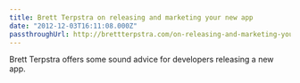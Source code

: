 ```yaml
---
title: Brett Terpstra on releasing and marketing your new app
date: "2012-12-03T16:11:08.000Z"
passthroughUrl: http://brettterpstra.com/on-releasing-and-marketing-your-new-app/
---
```


Brett Terpstra offers some sound advice for developers releasing a new app.